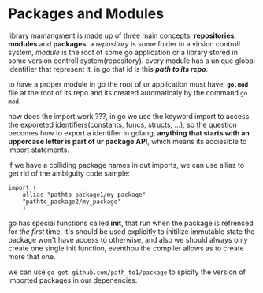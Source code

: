 # Packages and Modules

library mamangment is made up of three main concepts: **repositories**, **modules** and **packages**. a *repository* is some folder in 
a virsion controll system, *module* is the root of some go application or a library stored in some version controll system(repository).
every module has a unique global identifier that represent it, in go that id is this ***path to its repo***.

to have a proper module in go the root of ur application must have, **`` go.mod ``** file at the root of its repo and its created automaticaly
by the command ```go mod```.

how does the import work ???, in go we use the keyword import to access the exporeted identifiers(constants, funcs, structs, ...), 
so the question becomes how to export a identifier in golang, **anything that starts with an uppercase letter is part of ur package API**,
which means its acciesible to import statements.

if we have a colliding package names in out imports, we can use allias to get rid of the ambiguity code sample:
```
import (
    allias "pathto_package1/my_package"
    "pathto_package2/my_package"
    )
```

go has special functions called **init**, that run when the package is refrenced for *the first* time, it's should be used explicitly to 
initilize immutable state the package won't have access to otherwise,  and also we should always only create one single init function,
eventhou the compiler allows as to create more that one.

we can use ``` go get github.com/path_to1/package ``` to spicify the version of imported packages in our depenencies.
